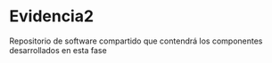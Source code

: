 # Evidencia2
Repositorio de software compartido que contendrá los componentes desarrollados en esta fase
